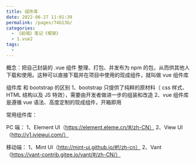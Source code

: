 ```yaml
---
title: 组件库
date: 2022-06-27 11:01:39
permalink: /pages/74b13b/
categories:
  - 《前端》笔记《框架》
  - 1.vue2
tags:
  - 
---
```

概念：把自己封装的 .vue 组件 整理、打包、并发布为 npm 的包，从而供其他人下载和使用。这种可以直接下载并在项目中使用的现成组件，就叫做 vue 组件库

组件库 和 bootstrap 的区别
  1、bootstrap 只提供了纯粹的原材料（ css 样式、HTML 结构以及 JS 特效），需要由开发者做进一步的组装和改造
  2、vue 组件库是遵循 vue 语法、高度定制的现成组件，开箱即用

常用组件库：
  
  PC 端：
    1、Element UI（https://element.eleme.cn/#/zh-CN）
    2、View UI（http://v1.iviewui.com/）
    
  移动端：
    1、Mint UI（http://mint-ui.github.io/#!/zh-cn）
    2、Vant（https://vant-contrib.gitee.io/vant/#/zh-CN/）
